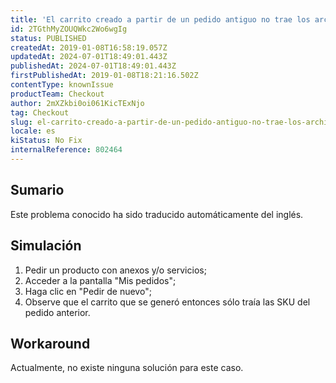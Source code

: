 ```yaml
---
title: 'El carrito creado a partir de un pedido antiguo no trae los archivos adjuntos'
id: 2TGthMyZOUQWkc2Wo6wgIg
status: PUBLISHED
createdAt: 2019-01-08T16:58:19.057Z
updatedAt: 2024-07-01T18:49:01.443Z
publishedAt: 2024-07-01T18:49:01.443Z
firstPublishedAt: 2019-01-08T18:21:16.502Z
contentType: knownIssue
productTeam: Checkout
author: 2mXZkbi0oi061KicTExNjo
tag: Checkout
slug: el-carrito-creado-a-partir-de-un-pedido-antiguo-no-trae-los-archivos-adjuntos
locale: es
kiStatus: No Fix
internalReference: 802464
---
```


## Sumario

<div class="alert alert-info">
  <p>Este problema conocido ha sido traducido automáticamente del inglés.</p>
</div>



## Simulación



1. Pedir un producto con anexos y/o servicios;
2. Acceder a la pantalla "Mis pedidos";
3. Haga clic en "Pedir de nuevo";
4. Observe que el carrito que se generó entonces sólo traía las SKU del pedido anterior.



## Workaround


Actualmente, no existe ninguna solución para este caso.




